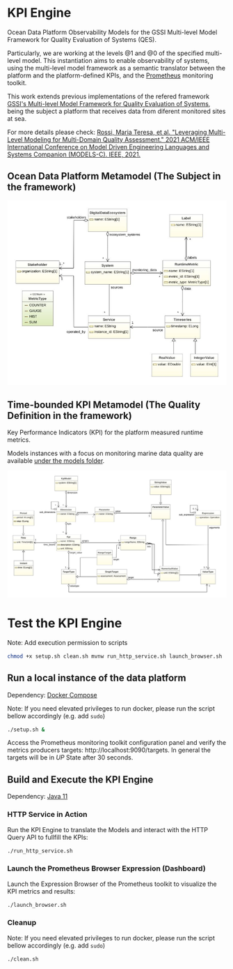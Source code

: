# KPI Engine

Ocean Data Platform Observability Models for the GSSI Multi-level Model Framework for Quality Evaluation of Systems (QES).

Particularly, we are working at the levels @1 and @0 of the specified multi-level model.
This instantiation aims to enable observability of systems, using the multi-level model framework as a semantic translator between the platform and the platform-defined KPIs, and the [Prometheus](https://prometheus.io/) monitoring toolkit.


This work extends previous implementations of the refered framework [GSSI's Multi-level Model Framework for Quality Evaluation of Systems](https://github.com/gssi/SmartCityModeling), being the subject a platform that receives data from diferent monitored sites at sea.

For more details please check: [Rossi, Maria Teresa, et al. "Leveraging Multi-Level Modeling for Multi-Domain Quality Assessment." 2021 ACM/IEEE International Conference on Model Driven Engineering Languages and Systems Companion (MODELS-C). IEEE, 2021.](https://ieeexplore.ieee.org/abstract/document/9643700)

## Ocean Data Platform Metamodel (The Subject in the framework)

![Ocean Data Platform Metamodel](/img/data_platform-diag.jpeg "Ecore Diagram")


## Time-bounded KPI Metamodel (The Quality Definition in the framework)
Key Performance Indicators (KPI) for the platform measured runtime metrics.

Models instances with a focus on monitoring marine data quality are available [under the models folder](models/).

![KPI Metamodel](/img/timedKpi-diag.jpeg "Ecore Diagram")

# Test the KPI Engine

Note: Add execution permission to scripts 

```bash
chmod +x setup.sh clean.sh mvnw run_http_service.sh launch_browser.sh
```

## Run a local instance of the data platform
Dependency: [Docker Compose](https://docs.docker.com/compose/install/)

Note: If you need elevated privileges to run docker, please run the script bellow accordingly (e.g. add ``` sudo ```) 

```bash
./setup.sh &
```
Access the Prometheus monitoring toolkit configuration panel and verify the metrics producers targets:
http://localhost:9090/targets.
In general the targets will be in *UP* State after 30 seconds.


## Build and Execute the KPI Engine 
Dependency: [Java 11](https://www.oracle.com/java/technologies/downloads/#java11)

### HTTP Service in Action
Run the KPI Engine to translate the Models and interact with the HTTP Query API to fullfill the KPIs:

```bash
./run_http_service.sh
```


### Launch the Prometheus Browser Expression (Dashboard)
Launch the Expression Browser of the Prometheus toolkit to visualize the KPI metrics and results:

```bash
./launch_browser.sh
```

### Cleanup

Note: If you need elevated privileges to run docker, please run the script bellow accordingly (e.g. add ``` sudo ```) 

```bash
./clean.sh
```
